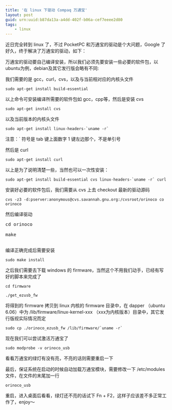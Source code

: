 ```yaml
---
title: '在 linux 下驱动 Compaq 万通宝'
layout: post
guid: urn:uuid:b87da13a-a4dd-402f-b06a-cef7eeee2d80
tags:
    - linux
---
```


近日完全转到 linux 了，不过 PocketPC 和万通宝的驱动是个大问题，Google 了好久，终于解决了万通宝的驱动，如下：

万通宝的驱动要自己编译安装，所以我们必须先要安装一些必要的软件包，以ubuntu为例，debian及其它发行版会略有不同:

我们需要的是 gcc，curl，cvs，以及与当前相对应的内核头文件

    sudo apt-get install build-essential

以上命令可安装编译所需要的软件包如 gcc，cpp等，然后是安装 cvs

    sudo apt-get install cvs

以及当前版本的内核头文件

    sudo apt-get install linux-headers-`uname -r`

注意：\` 符号是 tab 键上面数字 1 键左边那个，不是单引号

然后是 curl

    sudo apt-get install curl

以上是为了说明清楚一些，当然也可以一次性安装：

    sudo apt-get install build-essential cvs linux-headers-`uname -r` curl

安装好必要的软件包后，我们需要从 cvs 上去 checkout 最新的驱动源码

    cvs -z3 -d:pserver:anonymous@cvs.savannah.gnu.org:/cvsroot/orinoco co orinoco

然后编译驱动

<pre>
cd orinoco

make

</pre>
编译正确完成后需要安装

    sudo make install

之后我们需要去下载 windows 的 firmware，当然这个不用我们动手，已经有写好的脚本来完成了

    cd firmware

    ./get_ezusb_fw

将得到的 firmware 拷贝到 linux 内核的 firmware 目录中，在 dapper （ubuntu 6.06）中为 /lib/firmware/linux-kernel-xxx （xxx为内核版本）目录中，其它发行版视实际情况而定

    sudo cp ./orinoco_ezusb_fw /lib/firmware/`uname -r`

现在我们可以尝试激活万通宝了

    sudo modprobe -v orinoco_usb

看看万通宝的绿灯有没有亮，不亮的话则需要重启一下

最后，保证系统在启动的时候自动加载万通宝模块，需要修改一下 /etc/modules 文件，在文件的末尾加一行

    orinoco_usb

重启，进入桌面后看看，绿灯还不亮的话试下 Fn + F2，这样子应该差不多正常工作了，enjoy～

